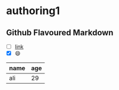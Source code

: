 # authoring1
## Github Flavoured Markdown
- [ ] [link](https://www.afternic.com/forsale/moral.co?utm_source=TDFS_DASLNC&utm_medium=DASLNC&utm_campaign=TDFS_DASLNC&traffic_type=TDFS_DASLNC&traffic_id=daslnc&)
- [X] 😄

| name | age |
|------|-----|
|ali| 29|
